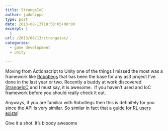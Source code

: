 ```yaml
---
title: StrangeIoC
author: judohippo
type: post
date: 2013-08-13T18:50:05+00:00
excerpt: |
  |
url: /2013/08/13/strangeioc/
categories:
  - game development
  - unity

---
```

Moving from Actionscript to Unity one of the things I missed the most was a framework like <a href="http://www.robotlegs.org/" target="_blank" rel="noopener noreferrer">Robotlegs</a> that has been the base for any as3 project I&#8217;ve done in the last year or two. Recently a buddy at work discovered <a href="https://github.com/thirdmotion/strangeioc" target="_blank" rel="noopener noreferrer">StrangeIoC</a> and I must say, it is awesome.  If you haven&#8217;t used and IoC framework before you should really check it out.

Anyways, if you are familiar with Robotlegs then this is definitely for you since the API is very similar. So similar in fact that a <a href="http://thirdmotion.github.io/strangeioc/rl.html" target="_blank" rel="noopener noreferrer">guide for RL users exists</a>!

Give it a shot. It&#8217;s bloody awesome